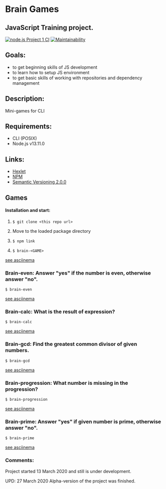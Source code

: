 # Brain Games
## JavaScript Training project.

[![node.js Project 1 CI](https://github.com/Timur-eit/frontend-project-lvl1/workflows/node.js%20Project%201%20CI/badge.svg)](https://github.com/Timur-eit/frontend-project-lvl1/actions)
[![Maintainability](https://api.codeclimate.com/v1/badges/a99a88d28ad37a79dbf6/maintainability)](https://codeclimate.com/github/Timur-eit/frontend-project-lvl1/maintainability)

## Goals:
- to get beginning skills of JS development 
- to learn how to setup JS environment
- to get basic skills of working with repositories and dependency management

## Description:
Mini-games for CLI

## Requirements:
- CLI (POSIX)
- Node.js v13.11.0

## Links:
- [Hexlet](https://ru.hexlet.io)
- [NPM](https://www.npmjs.com/) 
- [Semantic Versioning 2.0.0](https://semver.org/)



## Games

#### Installation and start:
1. `$ git clone <this repo url>`

2. Move to the loaded package directory

3. `$ npm link`

4. `$ brain-<GAME>`

[see asciinema](https://asciinema.org/a/313937)

### Brain-even: Answer "yes" if the number is even, otherwise answer "no".

`$ brain-even`

[see asciinema](https://asciinema.org/a/313937)

### Brain-calc: What is the result of expression?

`$ brain-calc`

[see asciinema](https://asciinema.org/a/313935)


### Brain-gcd: Find the greatest common divisor of given numbers.

`$ brain-gcd`

[see asciinema](https://asciinema.org/a/313939)

### Brain-progression: What number is missing in the progression?

`$ brain-progression`

[see asciinema](https://asciinema.org/a/313942)

### Brain-prime: Answer "yes" if given number is prime, otherwise answer "no".

`$ brain-prime`

[see asciinema](https://asciinema.org/a/313940)


### Comments:
Project started 13 March 2020 and still is under development.

UPD: 27 March 2020 Alpha-version of the project was finished.

